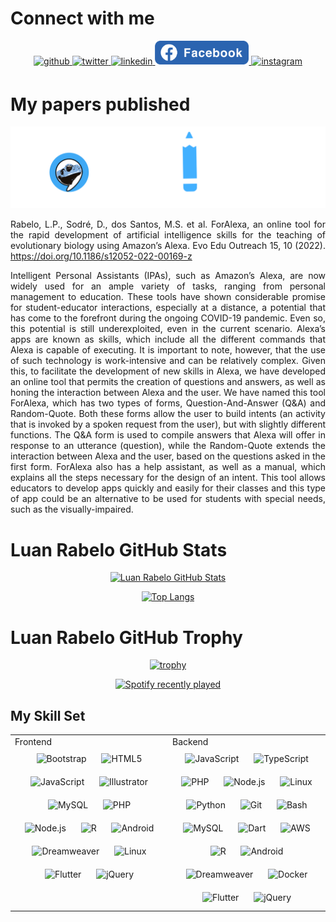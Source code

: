 # Connect with me  
<div align="center">
<a href="https://github.com/luanrabelo" target="_blank">
<img src=https://img.shields.io/badge/github-%2324292e.svg?&style=for-the-badge&logo=github&logoColor=white alt=github style="margin-bottom: 5px;" />
</a>
<a href="https://twitter.com/lprabelo" target="_blank">
<img src=https://img.shields.io/badge/twitter-%2300acee.svg?&style=for-the-badge&logo=twitter&logoColor=white alt=twitter style="margin-bottom: 5px;" />
</a>
<a href="https://linkedin.com/in/rishavanand" target="_blank">
<img src=https://img.shields.io/badge/linkedin-%231E77B5.svg?&style=for-the-badge&logo=linkedin&logoColor=white alt=linkedin style="margin-bottom: 5px;" />
</a>
<a href="https://www.facebook.com/lprabelo" target="_blank">
<img src=https://github.com/luanrabelo/luanrabelo/blob/stable/assets/Facebook.png alt=Facebook width=150 />
</a>
<a href="https://instagram.com/lprabelo" target="_blank">
<img src=https://img.shields.io/badge/instagram-%23000000.svg?&style=for-the-badge&logo=instagram&logoColor=white alt=instagram style="margin-bottom: 5px;" />
</a>  
</div>  


# My papers published
[![ForAlexa](https://github.com/luanrabelo/ForAlexa/blob/main/img/ForAlexaLogo.png)](https://rdcu.be/cQ66i)

<div style="text-align: justify"> 

Rabelo, L.P., Sodré, D., dos Santos, M.S. et al. ForAlexa, an online tool for the rapid development of artificial intelligence skills for the teaching of evolutionary biology using Amazon’s Alexa. Evo Edu Outreach 15, 10 (2022). https://doi.org/10.1186/s12052-022-00169-z

Intelligent Personal Assistants (IPAs), such as Amazon’s Alexa, are now widely used for an ample variety of tasks, ranging from personal management to education. These tools have shown considerable promise for student-educator interactions, especially at a distance, a potential that has come to the forefront during the ongoing COVID-19 pandemic. Even so, this potential is still underexploited, even in the current scenario. Alexa’s apps are known as skills, which include all the different commands that Alexa is capable of executing. It is important to note, however, that the use of such technology is work-intensive and can be relatively complex. Given this, to facilitate the development of new skills in Alexa, we have developed an online tool that permits the creation of questions and answers, as well as honing the interaction between Alexa and the user. We have named this tool ForAlexa, which has two types of forms, Question-And-Answer (Q&A) and Random-Quote. Both these forms allow the user to build intents (an activity that is invoked by a spoken request from the user), but with slightly different functions. The Q&A form is used to compile answers that Alexa will offer in response to an utterance (question), while the Random-Quote extends the interaction between Alexa and the user, based on the questions asked in the first form. ForAlexa also has a help assistant, as well as a manual, which explains all the steps necessary for the design of an intent. This tool allows educators to develop apps quickly and easily for their classes and this type of app could be an alternative to be used for students with special needs, such as the visually-impaired.
</div>



# Luan Rabelo GitHub Stats
<div align="center">

[![Luan Rabelo GitHub Stats](https://github-readme-stats.vercel.app/api?username=luanrabelo&theme=chartreuse-dark&show_icons=true)](https://github.com/luanrabelo)     

[![Top Langs](https://github-readme-stats.vercel.app/api/top-langs/?username=luanrabelo&layout=compact&theme=chartreuse-dark&show_icons=true)](https://github.com/luanrabelo)
</div> 



# Luan Rabelo GitHub Trophy
<div align="center">

[![trophy](https://github-profile-trophy.vercel.app/?username=luanrabelo&theme=darkhub&row=1&column=5&margin-w=25)](https://github.com/luanrabelo)

[![Spotify recently played](https://spotify-recently-played-readme.vercel.app/api?user=12157903622&width=1000)](https://open.spotify.com/user/12157903622)
</div> 



## My Skill Set  
<table>
<tr>
<td valign="top" width="50%>



### Frontend  
<div align="center">  
<img style="margin: 10px" src="https://profilinator.rishav.dev/skills-assets/bootstrap-plain.svg" alt="Bootstrap" height="50" />  
<img style="margin: 10px" src="https://profilinator.rishav.dev/skills-assets/html5-original-wordmark.svg" alt="HTML5" height="50" />  
<img style="margin: 10px" src="https://profilinator.rishav.dev/skills-assets/javascript-original.svg" alt="JavaScript" height="50" />  
<img style="margin: 10px" src="https://profilinator.rishav.dev/skills-assets/adobe_illustrator-icon.svg" alt="Illustrator" height="50" />  
<img style="margin: 10px" src="https://profilinator.rishav.dev/skills-assets/mysql-original-wordmark.svg" alt="MySQL" height="50" />  
<img style="margin: 10px" src="https://profilinator.rishav.dev/skills-assets/php-original.svg" alt="PHP" height="50" />  
<img style="margin: 10px" src="https://profilinator.rishav.dev/skills-assets/nodejs-original-wordmark.svg" alt="Node.js" height="50" />  
<img style="margin: 10px" src="https://profilinator.rishav.dev/skills-assets/r.svg" alt="R" height="50" />  
<img style="margin: 10px" src="https://profilinator.rishav.dev/skills-assets/android-original-wordmark.svg" alt="Android" height="50" />  
<img style="margin: 10px" src="https://profilinator.rishav.dev/skills-assets/adobedreamweaver.png" alt="Dreamweaver " height="50" />  
<img style="margin: 10px" src="https://profilinator.rishav.dev/skills-assets/linux-original.svg" alt="Linux" height="50" />  
<img style="margin: 10px" src="https://profilinator.rishav.dev/skills-assets/flutterio-icon.svg" alt="Flutter" height="50" />  
<img style="margin: 10px" src="https://profilinator.rishav.dev/skills-assets/jquery.png" alt="jQuery" height="50" />  
</div>

</td><td valign="top" width="50%>



### Backend  
<div align="center">  
<img style="margin: 10px" src="https://profilinator.rishav.dev/skills-assets/javascript-original.svg" alt="JavaScript" height="50" />  
<img style="margin: 10px" src="https://profilinator.rishav.dev/skills-assets/typescript-original.svg" alt="TypeScript" height="50" />  
<img style="margin: 10px" src="https://profilinator.rishav.dev/skills-assets/php-original.svg" alt="PHP" height="50" />  
<img style="margin: 10px" src="https://profilinator.rishav.dev/skills-assets/nodejs-original-wordmark.svg" alt="Node.js" height="50" />  
<img style="margin: 10px" src="https://profilinator.rishav.dev/skills-assets/linux-original.svg" alt="Linux" height="50" />  
<img style="margin: 10px" src="https://profilinator.rishav.dev/skills-assets/python-original.svg" alt="Python" height="50" />  
<img style="margin: 10px" src="https://profilinator.rishav.dev/skills-assets/git-scm-icon.svg" alt="Git" height="50" />  
<img style="margin: 10px" src="https://profilinator.rishav.dev/skills-assets/gnu_bash-icon.svg" alt="Bash" height="50" />  
<img style="margin: 10px" src="https://profilinator.rishav.dev/skills-assets/mysql-original-wordmark.svg" alt="MySQL" height="50" />  
<img style="margin: 10px" src="https://profilinator.rishav.dev/skills-assets/dartlang-icon.svg" alt="Dart" height="50" />  
<img style="margin: 10px" src="https://profilinator.rishav.dev/skills-assets/amazonwebservices-original-wordmark.svg" alt="AWS" height="50" />  
<img style="margin: 10px" src="https://profilinator.rishav.dev/skills-assets/r.svg" alt="R" height="50" />  
<img style="margin: 10px" src="https://profilinator.rishav.dev/skills-assets/android-original-wordmark.svg" alt="Android" height="50" />  
<img style="margin: 10px" src="https://profilinator.rishav.dev/skills-assets/adobedreamweaver.png" alt="Dreamweaver " height="50" />  
<img style="margin: 10px" src="https://profilinator.rishav.dev/skills-assets/docker-original-wordmark.svg" alt="Docker" height="50" />  
<img style="margin: 10px" src="https://profilinator.rishav.dev/skills-assets/flutterio-icon.svg" alt="Flutter" height="50" />  
<img style="margin: 10px" src="https://profilinator.rishav.dev/skills-assets/jquery.png" alt="jQuery" height="50" />  
</div>

</td></tr></table>  


